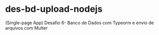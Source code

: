 # des-bd-upload-nodejs
(Single-page App) Desafio 6- Banco de Dados com Typeorm e envio de arquivos com Multer
